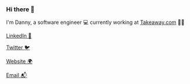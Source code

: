 ### Hi there 👋

I'm Danny, a software engineer 💻 currently working at [Takeaway.com](https://takeaway.com) 🍲🥡

[LinkedIn 💼](https://linkedin.com/in/dannyverpoort)

[Twitter 🐦](https://twitter.com/dannyverp)

[Website 🌍](https://dannyverpoort.dev)

[Email 📬](mailto:hallo@dannyverpoort.nl)
